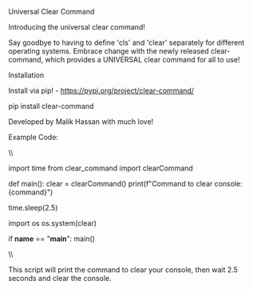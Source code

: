 Universal Clear Command

Introducing the universal clear command!

Say goodbye to having to define 'cls' and 'clear' separately for different operating systems. Embrace change with the newly released clear-command, which provides a UNIVERSAL clear command for all to use!

Installation

Install via pip! - https://pypi.org/project/clear-command/

pip install clear-command

Developed by Malik Hassan with much love!

Example Code:

\\\

import time
from clear_command import clearCommand

def main():
clear = clearCommand()
print(f"Command to clear console: {command}")

time.sleep(2.5)

import os
os.system(clear)

if **name** == "**main**":
main()

\\\

This script will print the command to clear your console, then wait 2.5 seconds and clear the console.
